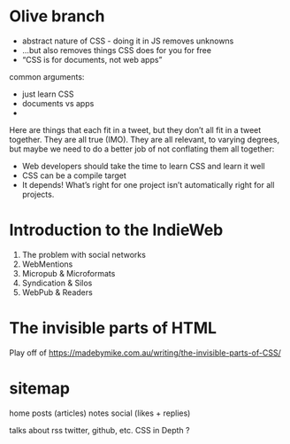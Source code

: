 
# Olive branch

* abstract nature of CSS - doing it in JS removes unknowns
* ...but also removes things CSS does for you for free
* “CSS is for documents, not web apps”


common arguments:
* just learn CSS
* documents vs apps
*


Here are things that each fit in a tweet, but they don’t all fit in a tweet together. They are all true (IMO). They are all relevant, to varying degrees, but maybe we need to do a better job of not conflating them all together:

* Web developers should take the time to learn CSS and learn it well
* CSS can be a compile target
* It depends! What’s right for one project isn’t automatically right for all projects.


# Introduction to the IndieWeb

1. The problem with social networks
2. WebMentions
3. Micropub & Microformats
4. Syndication & Silos
5. WebPub & Readers


# The invisible parts of HTML

Play off of https://madebymike.com.au/writing/the-invisible-parts-of-CSS/



# sitemap

home
posts (articles)
notes
social (likes + replies)

talks
about
rss
twitter, github, etc.
CSS in Depth ?

